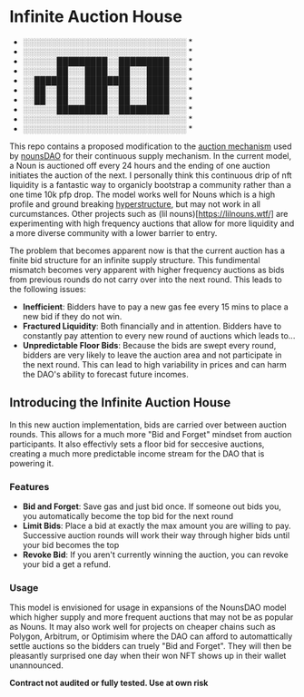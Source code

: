 # Infinite Auction House


 * ░░░░░░░░░░░░░░░░░░░░░░░░░░░░░ *
 * ░░░░░░░░░░░░░░░░░░░░░░░░░░░░░ *
 * ░░░░░░█████████░░█████████░░░ *
 * ░░░░░░██░░░████░░██░░░████░░░ *
 * ░░██████░░░████████░░░████░░░ *
 * ░░██░░██░░░████░░██░░░████░░░ *
 * ░░██░░██░░░████░░██░░░████░░░ *
 * ░░░░░░█████████░░█████████░░░ *
 * ░░░░░░░░░░░░░░░░░░░░░░░░░░░░░ *
 * ░░░░░░░░░░░░░░░░░░░░░░░░░░░░░ *

This repo contains a proposed modification to the [auction mechanism](https://github.com/nounsDAO/nouns-monorepo/blob/master/packages/nouns-contracts/contracts/NounsAuctionHouse.sol) used by [nounsDAO](https://github.com/nounsDAO) for their continuous supply mechanism. In the current model, a Noun is auctioned off every 24 hours and the ending of one auction initiates the auction of the next. I personally think this continuous drip of nft liquidity is a fantastic way to organicly bootstrap a community rather than a one time 10k pfp drop. The model works well for Nouns which is a high profile and ground breaking [hyperstructure](https://jacob.energy/hyperstructures.html), but may not work in all curcumstances. Other projects such as (lil nouns)[https://lilnouns.wtf/] are experimenting with high frequency auctions that allow for more liquidity and a more diverse community with a lower barrier to entry. 

The problem that becomes apparent now is that the current auction has a finite bid structure for an infinite supply structure. This fundimental mismatch becomes very apparent with higher frequency auctions as bids from previous rounds do not carry over into the next round. This leads to the following issues:

- **Inefficient**: Bidders have to pay a new gas fee every 15 mins to place a new bid if they do not win.
- **Fractured Liquidity**: Both financially and in attention. Bidders have to constantly pay attention to every new round of auctions which leads to...
- **Unpredictable Floor Bids**: Because the bids are swept every round, bidders are very likely to leave the auction area and not participate in the next round. This can lead to high variability in prices and can harm the DAO's ability to forecast future incomes. 

## Introducing the Infinite Auction House

In this new auction implementation, bids are carried over between auction rounds. This allows for a much more "Bid and Forget" mindset from auction participants. It also effectivly sets a floor bid for seccesive auctions, creating a much more predictable income stream for the DAO that is powering it. 

### Features
- **Bid and Forget**: Save gas and just bid once. If someone out bids you, you automatically become the top bid for the next round
- **Limit Bids**: Place a bid at exactly the max amount you are willing to pay. Successive auction rounds will work their way through higher bids until your bid becomes the top
- **Revoke Bid**: If you aren't currently winning the auction, you can revoke your bid a get a refund. 

### Usage

This model is envisioned for usage in expansions of the NounsDAO model which higher supply and more frequent auctions that may not be as popular as Nouns. It may also work well for projects on cheaper chains such as Polygon, Arbitrum, or Optimisim where the DAO can afford to automattically settle auctions so the bidders can truely "Bid and Forget". They will then be pleasantly surprised one day when their won NFT shows up in their wallet unannounced.   

**Contract not audited or fully tested. Use at own risk**
